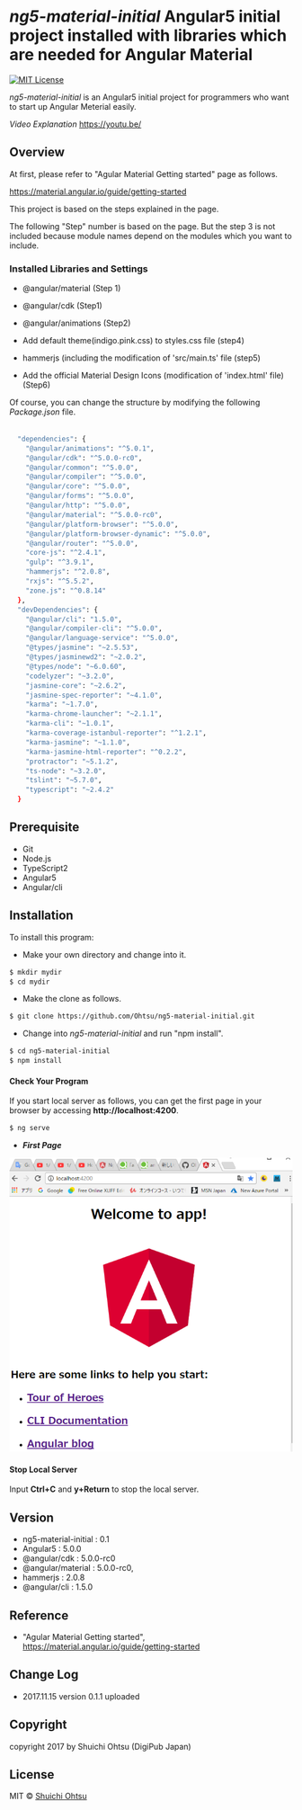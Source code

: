 
# _ng5-material-initial_ Angular5 initial project installed with libraries which are needed for Angular Material
[![MIT License](http://img.shields.io/badge/license-MIT-blue.svg?style=flat)](LICENSE)


_ng5-material-initial_ is an Angular5 initial project for programmers who want to start up Angular Meterial easily.

_Video Explanation_
<https://youtu.be/>

## Overview 
    
At first, please refer to "Agular Material Getting started" page as follows. 
    
<https://material.angular.io/guide/getting-started>
 
This project is based on the steps explained in the page. 

The following "Step" number is based on the page. But the step 3 is not included because module names depend on the modules which you want to include.

### Installed Libraries and Settings 

   - @angular/material (Step 1)

   - @angular/cdk (Step1)

   - @angular/animations (Step2)

   - Add default theme(indigo.pink.css) to styles.css file (step4)

   - hammerjs (including the modification of 'src/main.ts' file (step5)

   - Add the official Material Design Icons (modification of 'index.html' file) (Step6) 


 Of course, you can change the structure by modifying the following _Package.json_ file.

```bash

  "dependencies": {
    "@angular/animations": "^5.0.1",
    "@angular/cdk": "^5.0.0-rc0",
    "@angular/common": "^5.0.0",
    "@angular/compiler": "^5.0.0",
    "@angular/core": "^5.0.0",
    "@angular/forms": "^5.0.0",
    "@angular/http": "^5.0.0",
    "@angular/material": "^5.0.0-rc0",
    "@angular/platform-browser": "^5.0.0",
    "@angular/platform-browser-dynamic": "^5.0.0",
    "@angular/router": "^5.0.0",
    "core-js": "^2.4.1",
    "gulp": "^3.9.1",
    "hammerjs": "^2.0.8",
    "rxjs": "^5.5.2",
    "zone.js": "^0.8.14"
  },
  "devDependencies": {
    "@angular/cli": "1.5.0",
    "@angular/compiler-cli": "^5.0.0",
    "@angular/language-service": "^5.0.0",
    "@types/jasmine": "~2.5.53",
    "@types/jasminewd2": "~2.0.2",
    "@types/node": "~6.0.60",
    "codelyzer": "~3.2.0",
    "jasmine-core": "~2.6.2",
    "jasmine-spec-reporter": "~4.1.0",
    "karma": "~1.7.0",
    "karma-chrome-launcher": "~2.1.1",
    "karma-cli": "~1.0.1",
    "karma-coverage-istanbul-reporter": "^1.2.1",
    "karma-jasmine": "~1.1.0",
    "karma-jasmine-html-reporter": "^0.2.2",
    "protractor": "~5.1.2",
    "ts-node": "~3.2.0",
    "tslint": "~5.7.0",
    "typescript": "~2.4.2"
  }


```

## Prerequisite

   - Git
   - Node.js
   - TypeScript2
   - Angular5
   - Angular/cli



## Installation

To install this program:

   - Make your own directory and change into it.

```bash
$ mkdir mydir
$ cd mydir
```
   - Make the clone as follows.

```bash
$ git clone https://github.com/Ohtsu/ng5-material-initial.git
```

   - Change into _ng5-material-initial_ and run "npm install".

```bash
$ cd ng5-material-initial
$ npm install 
```


#### Check Your Program

If you start local server as follows, you can get the first page in your browser by accessing **http://localhost:4200**.


```bash
$ ng serve
```

  - ***First Page*** 

  <img src="https://raw.githubusercontent.com/Ohtsu/images/master/ng5-i18n-demo/ng5-i18n-demo_en-page_01.png" width= "640" >


#### Stop Local Server

Input **Ctrl+C** and **y+Return** to stop the local server.




## Version

   - ng5-material-initial : 0.1
   - Angular5     : 5.0.0
   - @angular/cdk : 5.0.0-rc0
   - @angular/material : 5.0.0-rc0,
   - hammerjs : 2.0.8
   - @angular/cli : 1.5.0



## Reference

- "Agular Material Getting started",
<https://material.angular.io/guide/getting-started>



## Change Log

 - 2017.11.15  version 0.1.1 uploaded


## Copyright

copyright 2017 by Shuichi Ohtsu (DigiPub Japan)


## License

MIT © [Shuichi Ohtsu](ohtsu@digipub-net.com)
